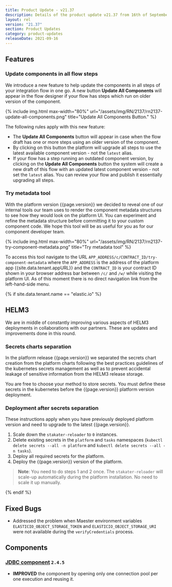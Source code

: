 ```yaml
---
title: Product Update - v21.37
description: Details of the product update v21.37 from 16th of September 2021.
layout: rel
version: "21.37"
section: Product Updates
category: product-updates
releaseDate: 2021-09-16
---
```


## Features

### Update components in all flow steps

We introduce a new feature to help update the components in all steps of your
integration flow in one go. A new button **Update All Components** will appear
in the flow designer if your flow has steps which run on older version of the
component.

{% include img.html max-width="80%" url="/assets/img/RN/2137/rn2137-update-all-components.png" title="Update All Components Button." %}

The following rules apply with this new feature:

*   The **Update All Components** button will appear in case when the flow draft has one or more steps using an older version of the component.
*   By clicking on this button the platform will upgrade all steps to use the latest available component version - not the `latest` alias.
*   If your flow has a step running an outdated component version, by clicking on the **Update All Components** button the system will create a new draft of this flow with an updated latest component version - not set the `latest` alias. You can review your flow and publish it essentially upgrading all steps.

### Try metadata tool

With the platform version {{page.version}} we decided to reveal one of our internal
tools our team uses to render the component metadata structures to see how they would
look on the platform UI. You can experiment and refine the metadata structure before
committing it to your custom component code. We hope this tool will be as useful
for you as for our component developer team.

{% include img.html max-width="80%" url="/assets/img/RN/2137/rn2137-try-component-metadata.png" title="Try metadata tool" %}

To access this tool navigate to the URL `APP_ADDRESS/c/CONTRACT_ID/try-component-metadata`
where the `APP_ADDRESS` is the address of the platform app {{site.data.tenant.appURL}}
and the `CONTRACT_ID` is your contract ID shown in your browser address bar between
`/c/` and `/w/` while visiting the platform UI. As of this moment there is no direct
navigation link from the left-hand-side menu.

{% if site.data.tenant.name == "elastic.io" %}

## HELM3

We are in middle of constantly improving various aspects of HELM3 deployments in
collaborations with our partners. These are updates and improvements done in
this round.

### Secrets charts separation

In the platform release {{page.version}} we separated the secrets chart creation
from the platform charts following the best practices guidelines of the kubernetes
secrets management as well as to prevent accidental leakage of sensitive information
from the HELM3 release storage.

You are free to choose your method to store secrets. You must define these secrets
in the kubernetes before the {{page.version}} platform version deployment.

### Deployment after secrets separation

These instructions apply when you have previously deployed platform version and
need to upgrade to the latest {{page.version}}.

1.  Scale down the `stakater-reloader` to `0` instances.
2.  Delete existing secrets in the `platform` and `tasks` namespaces (`kubectl delete secrets --all -n platform` and `kubectl delete secrets --all -n tasks`).
3.  Deploy all required secrets for the platform.
4.  Deploy the {{page.version}} version of the platform.

> **Note**: You need to do steps 1 and 2 once. The `stakater-reloader` will scale-up
> automatically during the platform installation. No need to scale it up manually.

{% endif %}

## Fixed Bugs

*   Addressed the problem when Maester environment variables  `ELASTICIO_OBJECT_STORAGE_TOKEN` and `ELASTICIO_OBJECT_STORAGE_URI` were not available during the `verifyCredentials` process.

## Components

### [JDBC component](/components/jdbc/) `2.4.5`

*   **IMPROVED** the component by opening only one connection pool per one execution and reusing it.
